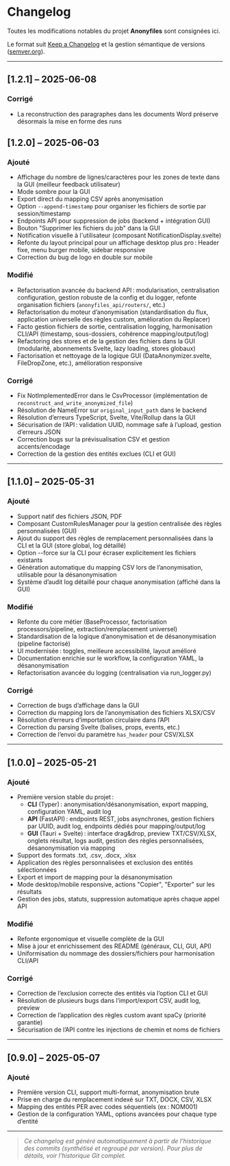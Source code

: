 # Changelog

Toutes les modifications notables du projet **Anonyfiles** sont consignées ici.

Le format suit [Keep a Changelog](https://keepachangelog.com/fr/1.0.0/) et la gestion sémantique de versions ([semver.org](https://semver.org/lang/fr/)).

---

## [1.2.1] – 2025-06-08

### Corrigé
- La reconstruction des paragraphes dans les documents Word préserve désormais la mise en forme des runs

## [1.2.0] – 2025-06-03

### Ajouté
- Affichage du nombre de lignes/caractères pour les zones de texte dans la GUI (meilleur feedback utilisateur)
- Mode sombre pour la GUI
- Export direct du mapping CSV après anonymisation
- Option `--append-timestamp` pour organiser les fichiers de sortie par session/timestamp
- Endpoints API pour suppression de jobs (backend + intégration GUI)
- Bouton "Supprimer les fichiers du job" dans la GUI
- Notification visuelle à l'utilisateur (composant NotificationDisplay.svelte)
- Refonte du layout principal pour un affichage desktop plus pro : Header fixe, menu burger mobile, sidebar responsive
- Correction du bug de logo en double sur mobile

### Modifié
- Refactorisation avancée du backend API : modularisation, centralisation configuration, gestion robuste de la config et du logger, refonte organisation fichiers (`anonyfiles_api/routers/`, etc.)
- Refactorisation du moteur d’anonymisation (standardisation du flux, application universelle des règles custom, amélioration du Replacer)
- Facto gestion fichiers de sortie, centralisation logging, harmonisation CLI/API (timestamp, sous-dossiers, cohérence mapping/output/log)
- Refactoring des stores et de la gestion des fichiers dans la GUI (modularité, abonnements Svelte, lazy loading, stores globaux)
- Factorisation et nettoyage de la logique GUI (DataAnonymizer.svelte, FileDropZone, etc.), amélioration responsive

### Corrigé
- Fix NotImplementedError dans le CsvProcessor (implémentation de `reconstruct_and_write_anonymized_file`)
- Résolution de NameError sur `original_input_path` dans le backend
- Résolution d’erreurs TypeScript, Svelte, Vite/Rollup dans la GUI
- Sécurisation de l’API : validation UUID, nommage safe à l’upload, gestion d’erreurs JSON
- Correction bugs sur la prévisualisation CSV et gestion accents/encodage
- Correction de la gestion des entités exclues (CLI et GUI)

---

## [1.1.0] – 2025-05-31

### Ajouté
- Support natif des fichiers JSON, PDF
- Composant CustomRulesManager pour la gestion centralisée des règles personnalisées (GUI)
- Ajout du support des règles de remplacement personnalisées dans la CLI et la GUI (store global, log détaillé)
- Option --force sur la CLI pour écraser explicitement les fichiers existants
- Génération automatique du mapping CSV lors de l’anonymisation, utilisable pour la désanonymisation
- Système d’audit log détaillé pour chaque anonymisation (affiché dans la GUI)

### Modifié
- Refonte du core métier (BaseProcessor, factorisation processors/pipeline, extraction/remplacement universel)
- Standardisation de la logique d’anonymisation et de désanonymisation (pipeline factorisé)
- UI modernisée : toggles, meilleure accessibilité, layout amélioré
- Documentation enrichie sur le workflow, la configuration YAML, la désanonymisation
- Refactorisation avancée du logging (centralisation via run_logger.py)

### Corrigé
- Correction de bugs d’affichage dans la GUI
- Correction du mapping lors de l’anonymisation des fichiers XLSX/CSV
- Résolution d’erreurs d’importation circulaire dans l’API
- Correction du parsing Svelte (balises, props, events, etc.)
- Correction de l’envoi du paramètre `has_header` pour CSV/XLSX

---

## [1.0.0] – 2025-05-21

### Ajouté
- Première version stable du projet :  
  - **CLI** (Typer) : anonymisation/désanonymisation, export mapping, configuration YAML, audit log
  - **API** (FastAPI) : endpoints REST, jobs asynchrones, gestion fichiers par UUID, audit log, endpoints dédiés pour mapping/output/log
  - **GUI** (Tauri + Svelte) : interface drag&drop, preview TXT/CSV/XLSX, onglets résultat, logs audit, gestion des règles personnalisées, désanonymisation via mapping
- Support des formats .txt, .csv, .docx, .xlsx
- Application des règles personnalisées et exclusion des entités sélectionnées
- Export et import de mapping pour la désanonymisation
- Mode desktop/mobile responsive, actions "Copier", "Exporter" sur les résultats
- Gestion des jobs, statuts, suppression automatique après chaque appel API

### Modifié
- Refonte ergonomique et visuelle complète de la GUI
- Mise à jour et enrichissement des README (généraux, CLI, GUI, API)
- Uniformisation du nommage des dossiers/fichiers pour harmonisation CLI/API

### Corrigé
- Correction de l’exclusion correcte des entités via l’option CLI et GUI
- Résolution de plusieurs bugs dans l’import/export CSV, audit log, preview
- Correction de l’application des règles custom avant spaCy (priorité garantie)
- Sécurisation de l’API contre les injections de chemin et noms de fichiers

---

## [0.9.0] – 2025-05-07

### Ajouté
- Première version CLI, support multi-format, anonymisation brute
- Prise en charge du remplacement indexé sur TXT, DOCX, CSV, XLSX
- Mapping des entités PER avec codes séquentiels (ex : NOM001)
- Gestion de la configuration YAML, options avancées pour chaque type d’entité

---

> _Ce changelog est généré automatiquement à partir de l’historique des commits (synthétisé et regroupé par version). Pour plus de détails, voir l’historique Git complet._
